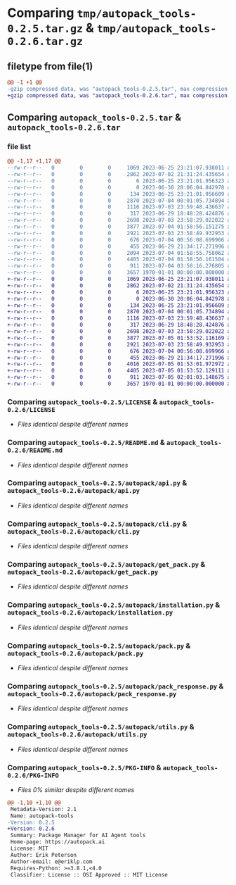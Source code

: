 # Comparing `tmp/autopack_tools-0.2.5.tar.gz` & `tmp/autopack_tools-0.2.6.tar.gz`

## filetype from file(1)

```diff
@@ -1 +1 @@
-gzip compressed data, was "autopack_tools-0.2.5.tar", max compression
+gzip compressed data, was "autopack_tools-0.2.6.tar", max compression
```

## Comparing `autopack_tools-0.2.5.tar` & `autopack_tools-0.2.6.tar`

### file list

```diff
@@ -1,17 +1,17 @@
--rw-r--r--   0        0        0     1069 2023-06-25 23:21:07.938011 autopack_tools-0.2.5/LICENSE
--rw-r--r--   0        0        0     2862 2023-07-02 21:31:24.435654 autopack_tools-0.2.5/README.md
--rw-r--r--   0        0        0        6 2023-06-25 23:21:01.956323 autopack_tools-0.2.5/autopack/VERSION
--rw-r--r--   0        0        0        0 2023-06-30 20:06:04.842978 autopack_tools-0.2.5/autopack/__init__.py
--rw-r--r--   0        0        0      134 2023-06-25 23:21:01.956609 autopack_tools-0.2.5/autopack/__main__.py
--rw-r--r--   0        0        0     2870 2023-07-04 00:01:05.734894 autopack_tools-0.2.5/autopack/api.py
--rw-r--r--   0        0        0     1116 2023-07-03 23:59:48.436637 autopack_tools-0.2.5/autopack/cli.py
--rw-r--r--   0        0        0      317 2023-06-29 18:48:28.424876 autopack_tools-0.2.5/autopack/errors.py
--rw-r--r--   0        0        0     2698 2023-07-03 23:58:29.022022 autopack_tools-0.2.5/autopack/get_pack.py
--rw-r--r--   0        0        0     3877 2023-07-04 01:58:56.151275 autopack_tools-0.2.5/autopack/installation.py
--rw-r--r--   0        0        0     2921 2023-07-03 23:58:49.932953 autopack_tools-0.2.5/autopack/pack.py
--rw-r--r--   0        0        0      676 2023-07-04 00:56:08.699966 autopack_tools-0.2.5/autopack/pack_response.py
--rw-r--r--   0        0        0      455 2023-06-29 21:34:17.271996 autopack_tools-0.2.5/autopack/search.py
--rw-r--r--   0        0        0     2094 2023-07-04 01:58:55.758062 autopack_tools-0.2.5/autopack/selection.py
--rw-r--r--   0        0        0     4405 2023-07-04 01:58:56.161504 autopack_tools-0.2.5/autopack/utils.py
--rw-r--r--   0        0        0      911 2023-07-04 03:58:16.276805 autopack_tools-0.2.5/pyproject.toml
--rw-r--r--   0        0        0     3657 1970-01-01 00:00:00.000000 autopack_tools-0.2.5/PKG-INFO
+-rw-r--r--   0        0        0     1069 2023-06-25 23:21:07.938011 autopack_tools-0.2.6/LICENSE
+-rw-r--r--   0        0        0     2862 2023-07-02 21:31:24.435654 autopack_tools-0.2.6/README.md
+-rw-r--r--   0        0        0        6 2023-06-25 23:21:01.956323 autopack_tools-0.2.6/autopack/VERSION
+-rw-r--r--   0        0        0        0 2023-06-30 20:06:04.842978 autopack_tools-0.2.6/autopack/__init__.py
+-rw-r--r--   0        0        0      134 2023-06-25 23:21:01.956609 autopack_tools-0.2.6/autopack/__main__.py
+-rw-r--r--   0        0        0     2870 2023-07-04 00:01:05.734894 autopack_tools-0.2.6/autopack/api.py
+-rw-r--r--   0        0        0     1116 2023-07-03 23:59:48.436637 autopack_tools-0.2.6/autopack/cli.py
+-rw-r--r--   0        0        0      317 2023-06-29 18:48:28.424876 autopack_tools-0.2.6/autopack/errors.py
+-rw-r--r--   0        0        0     2698 2023-07-03 23:58:29.022022 autopack_tools-0.2.6/autopack/get_pack.py
+-rw-r--r--   0        0        0     3877 2023-07-05 01:53:52.116169 autopack_tools-0.2.6/autopack/installation.py
+-rw-r--r--   0        0        0     2921 2023-07-03 23:58:49.932953 autopack_tools-0.2.6/autopack/pack.py
+-rw-r--r--   0        0        0      676 2023-07-04 00:56:08.699966 autopack_tools-0.2.6/autopack/pack_response.py
+-rw-r--r--   0        0        0      455 2023-06-29 21:34:17.271996 autopack_tools-0.2.6/autopack/search.py
+-rw-r--r--   0        0        0     4016 2023-07-05 01:53:01.972972 autopack_tools-0.2.6/autopack/selection.py
+-rw-r--r--   0        0        0     4405 2023-07-05 01:53:52.129111 autopack_tools-0.2.6/autopack/utils.py
+-rw-r--r--   0        0        0      911 2023-07-05 02:01:03.148675 autopack_tools-0.2.6/pyproject.toml
+-rw-r--r--   0        0        0     3657 1970-01-01 00:00:00.000000 autopack_tools-0.2.6/PKG-INFO
```

### Comparing `autopack_tools-0.2.5/LICENSE` & `autopack_tools-0.2.6/LICENSE`

 * *Files identical despite different names*

### Comparing `autopack_tools-0.2.5/README.md` & `autopack_tools-0.2.6/README.md`

 * *Files identical despite different names*

### Comparing `autopack_tools-0.2.5/autopack/api.py` & `autopack_tools-0.2.6/autopack/api.py`

 * *Files identical despite different names*

### Comparing `autopack_tools-0.2.5/autopack/cli.py` & `autopack_tools-0.2.6/autopack/cli.py`

 * *Files identical despite different names*

### Comparing `autopack_tools-0.2.5/autopack/get_pack.py` & `autopack_tools-0.2.6/autopack/get_pack.py`

 * *Files identical despite different names*

### Comparing `autopack_tools-0.2.5/autopack/installation.py` & `autopack_tools-0.2.6/autopack/installation.py`

 * *Files identical despite different names*

### Comparing `autopack_tools-0.2.5/autopack/pack.py` & `autopack_tools-0.2.6/autopack/pack.py`

 * *Files identical despite different names*

### Comparing `autopack_tools-0.2.5/autopack/pack_response.py` & `autopack_tools-0.2.6/autopack/pack_response.py`

 * *Files identical despite different names*

### Comparing `autopack_tools-0.2.5/autopack/utils.py` & `autopack_tools-0.2.6/autopack/utils.py`

 * *Files identical despite different names*

### Comparing `autopack_tools-0.2.5/PKG-INFO` & `autopack_tools-0.2.6/PKG-INFO`

 * *Files 0% similar despite different names*

```diff
@@ -1,10 +1,10 @@
 Metadata-Version: 2.1
 Name: autopack-tools
-Version: 0.2.5
+Version: 0.2.6
 Summary: Package Manager for AI Agent tools
 Home-page: https://autopack.ai
 License: MIT
 Author: Erik Peterson
 Author-email: e@eriklp.com
 Requires-Python: >=3.8.1,<4.0
 Classifier: License :: OSI Approved :: MIT License
```

